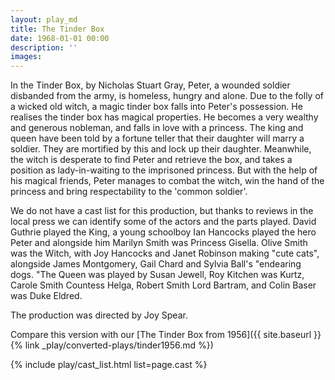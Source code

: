 ```yaml
---
layout: play_md
title: The Tinder Box
date: 1968-01-01 00:00
description: ''
images:
---
```


In the Tinder Box, by Nicholas Stuart Gray, Peter, a wounded soldier disbanded from the army, is homeless, hungry and alone. Due to the folly of a wicked old witch, a magic tinder box falls into Peter's possession. He realises the tinder box has magical properties. He becomes a very wealthy and generous nobleman, and falls in love with a princess. The king and queen have been told by a fortune teller that their daughter will marry a soldier. They are mortified by this and lock up their daughter. Meanwhile, the witch is desperate to find Peter and retrieve the box, and takes a position as lady-in-waiting to the imprisoned princess. But with the help of his magical friends, Peter manages to combat the witch, win the hand of the princess and bring respectability to the 'common soldier'.

We do not have a cast list for this production, but thanks to reviews in the local press we can identify some of the actors and the parts played. David Guthrie played the King, a young schoolboy Ian Hancocks played the hero Peter and alongside him Marilyn Smith was Princess Gisella. Olive Smith was the Witch, with Joy Hancocks and Janet Robinson making "cute cats", alongside James Montgomery, Gail Chard and Sylvia Ball's "endearing dogs. "The Queen was played by Susan Jewell, Roy Kitchen was Kurtz, Carole Smith Countess Helga, Robert Smith Lord Bartram, and Colin Baser was Duke Eldred.

The production was directed by Joy Spear.

Compare this version with our [The Tinder Box from 1956]({{ site.baseurl }}{% link _play/converted-plays/tinder1956.md %}) 

{% include play/cast_list.html list=page.cast %}
